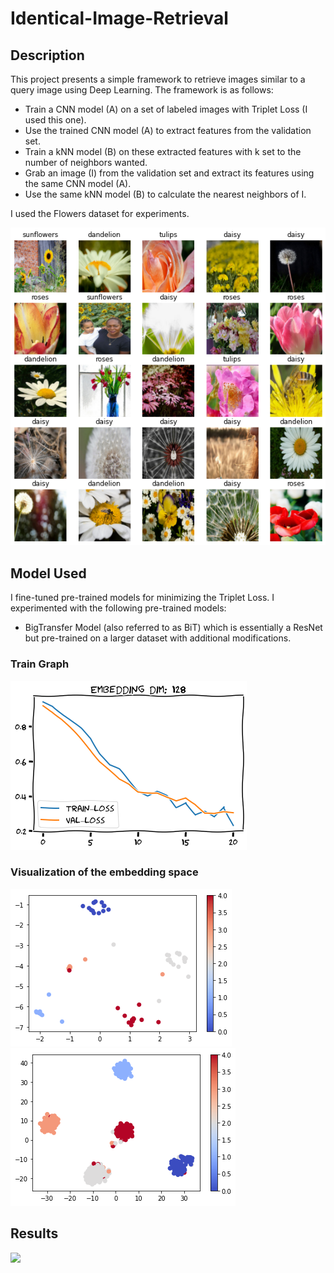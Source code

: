 # Identical-Image-Retrieval

## Description
This project presents a simple framework to retrieve images similar to a query image using Deep Learning. The framework is as follows:

* Train a CNN model (A) on a set of labeled images with Triplet Loss (I used this one).
* Use the trained CNN model (A) to extract features from the validation set.
* Train a kNN model (B) on these extracted features with k set to the number of neighbors wanted.
* Grab an image (I) from the validation set and extract its features using the same CNN model (A).
* Use the same kNN model (B) to calculate the nearest neighbors of I.

I used the Flowers dataset for experiments.

<img src="data/sample_dataset_two.png">

## Model Used

I fine-tuned pre-trained models for minimizing the Triplet Loss. I experimented with the following pre-trained models:

* BigTransfer Model (also referred to as BiT) which is essentially a ResNet but pre-trained on a larger dataset with additional modifications.

### Train Graph
<img src="graphs/train_graph.png">

### Visualization of the embedding space

<img src="graphs/scatter_plot_1.png">
<img src="graphs/scatter_plot_2.png">

## Results

<img src="result/result.png">
